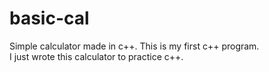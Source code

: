 basic-cal
=========

Simple calculator made in c++. This is my first c++ program.  
I just wrote this calculator to practice c++.
